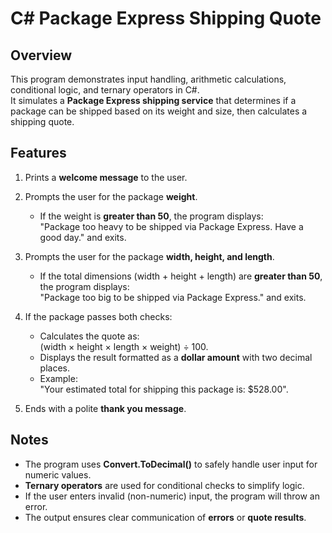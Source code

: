 # C# Package Express Shipping Quote

## Overview

This program demonstrates input handling, arithmetic calculations, conditional logic, and ternary operators in C#.  
It simulates a **Package Express shipping service** that determines if a package can be shipped based on its weight and size, then calculates a shipping quote.

## Features

1. Prints a **welcome message** to the user.
2. Prompts the user for the package **weight**.

   * If the weight is **greater than 50**, the program displays:  
     "Package too heavy to be shipped via Package Express. Have a good day." and exits.

3. Prompts the user for the package **width, height, and length**.

   * If the total dimensions (width + height + length) are **greater than 50**, the program displays:  
     "Package too big to be shipped via Package Express." and exits.

4. If the package passes both checks:

   * Calculates the quote as:  
     (width × height × length × weight) ÷ 100.
   * Displays the result formatted as a **dollar amount** with two decimal places.
   * Example:  
     "Your estimated total for shipping this package is: $528.00".

5. Ends with a polite **thank you message**.

## Notes

* The program uses **Convert.ToDecimal()** to safely handle user input for numeric values.
* **Ternary operators** are used for conditional checks to simplify logic.
* If the user enters invalid (non-numeric) input, the program will throw an error.
* The output ensures clear communication of **errors** or **quote results**.
